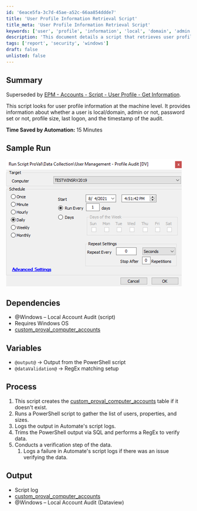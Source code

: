 ```yaml
---
id: '6eace5fa-3c7d-45ae-a52c-66aa854ddde7'
title: 'User Profile Information Retrieval Script'
title_meta: 'User Profile Information Retrieval Script'
keywords: ['user', 'profile', 'information', 'local', 'domain', 'admin', 'password', 'size', 'logon', 'audit']
description: 'This document details a script that retrieves user profile information at the machine level, including user type, admin status, password status, profile size, last logon time, and audit timestamps. It outlines the dependencies, process, and output of the script, as well as the time saved through automation.'
tags: ['report', 'security', 'windows']
draft: false
unlisted: false
---
```


## Summary

Superseded by [EPM - Accounts - Script - User Profile - Get Information](<./User Profile - Get Information.md>).

This script looks for user profile information at the machine level. It provides information about whether a user is local/domain, admin or not, password set or not, profile size, last logon, and the timestamp of the audit.

**Time Saved by Automation:** 15 Minutes

## Sample Run

![Sample Run](../../../static/img/User-Management---Profile-Audit/image_1.png)

## Dependencies

- @Windows – Local Account Audit (script)
- Requires Windows OS
- [custom_proval_computer_accounts](<../tables/custom_proval_computer_accounts.md>)

## Variables

- `@output@` -> Output from the PowerShell script
- `@dataValidation@` -> RegEx matching setup

## Process

1. This script creates the [custom_proval_computer_accounts](<../tables/custom_proval_computer_accounts.md>) table if it doesn't exist.
2. Runs a PowerShell script to gather the list of users, properties, and sizes.
3. Logs the output in Automate's script logs.
4. Trims the PowerShell output via SQL and performs a RegEx to verify data.
5. Conducts a verification step of the data.
   1. Logs a failure in Automate's script logs if there was an issue verifying the data.

## Output

- Script log
- [custom_proval_computer_accounts](<../tables/custom_proval_computer_accounts.md>)
- @Windows – Local Account Audit (Dataview)

